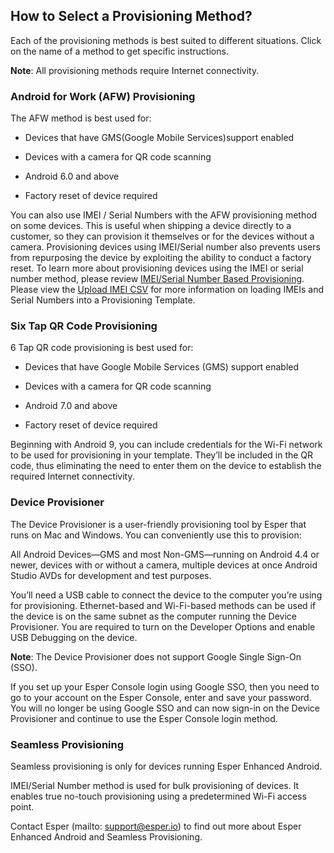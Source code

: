 
## How to Select a Provisioning Method?

Each of the provisioning methods is best suited to different situations. Click on the name of a method to get specific instructions.

**Note**: All provisioning methods require Internet connectivity.

### Android for Work (AFW) Provisioning

The AFW method is best used for:

* Devices that have GMS(Google Mobile Services)support enabled

* Devices with a camera for QR code scanning

* Android 6.0 and above

* Factory reset of device required

You can also use IMEI / Serial Numbers with the AFW provisioning method on some devices. This is useful when shipping a device directly to a customer, so they can provision it themselves or for the devices without a camera. Provisioning devices using IMEI/Serial number also prevents users from repurposing the device by exploiting the ability to conduct a factory reset. To learn more about provisioning devices using the IMEI or serial number method, please review [IMEI/Serial Number Based Provisioning](./imei-provisioning.md). Please view the [Upload IMEI CSV](../provisioning-template/upload-imei.md) for more information on loading IMEIs and Serial Numbers into a Provisioning Template.

### Six Tap QR Code Provisioning

6 Tap QR code provisioning is best used for:

* Devices that have Google Mobile Services (GMS) support enabled

* Devices with a camera for QR code scanning

* Android 7.0 and above

* Factory reset of device required

Beginning with Android 9, you can include credentials for the Wi-Fi network to be used for provisioning in your template. They’ll be included in the QR code, thus eliminating the need to enter them on the device to establish the required Internet connectivity.

### Device Provisioner

The Device Provisioner is a user-friendly provisioning tool by Esper that runs on Mac and Windows. You can conveniently use this to provision:

All Android Devices—GMS and most Non-GMS—running on Android 4.4 or newer, devices with or without a camera, multiple devices at once Android Studio AVDs for development and test purposes.

You’ll need a USB cable to connect the device to the computer you’re using for provisioning. Ethernet-based and Wi-Fi-based methods can be used if the device is on the same subnet as the computer running the Device Provisioner. You are required to turn on the Developer Options and enable USB Debugging on the device.

**Note**: The Device Provisioner does not support Google Single Sign-On (SSO).

If you set up your Esper Console login using Google SSO, then you need to go to your account on the Esper Console, enter and save your password. You will no longer be using Google SSO and can now sign-in on the Device Provisioner and continue to use the Esper Console login method.

### Seamless Provisioning

Seamless provisioning is only for devices running Esper Enhanced Android.

IMEI/Serial Number method is used for bulk provisioning of devices. It enables true no-touch provisioning using a predetermined Wi-Fi access point.

Contact Esper (mailto: support@esper.io) to find out more about Esper Enhanced Android and Seamless Provisioning.